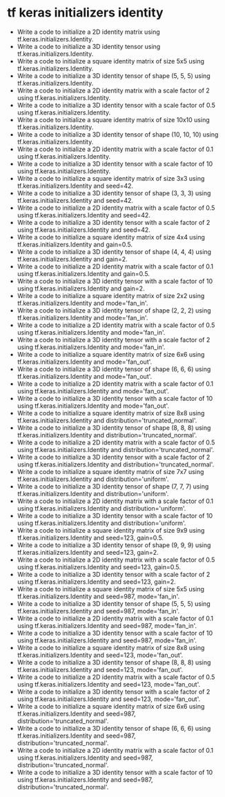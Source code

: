 # tf keras initializers identity

- Write a code to initialize a 2D identity matrix using tf.keras.initializers.Identity.
- Write a code to initialize a 3D identity tensor using tf.keras.initializers.Identity.
- Write a code to initialize a square identity matrix of size 5x5 using tf.keras.initializers.Identity.
- Write a code to initialize a 3D identity tensor of shape (5, 5, 5) using tf.keras.initializers.Identity.
- Write a code to initialize a 2D identity matrix with a scale factor of 2 using tf.keras.initializers.Identity.
- Write a code to initialize a 3D identity tensor with a scale factor of 0.5 using tf.keras.initializers.Identity.
- Write a code to initialize a square identity matrix of size 10x10 using tf.keras.initializers.Identity.
- Write a code to initialize a 3D identity tensor of shape (10, 10, 10) using tf.keras.initializers.Identity.
- Write a code to initialize a 2D identity matrix with a scale factor of 0.1 using tf.keras.initializers.Identity.
- Write a code to initialize a 3D identity tensor with a scale factor of 10 using tf.keras.initializers.Identity.
- Write a code to initialize a square identity matrix of size 3x3 using tf.keras.initializers.Identity and seed=42.
- Write a code to initialize a 3D identity tensor of shape (3, 3, 3) using tf.keras.initializers.Identity and seed=42.
- Write a code to initialize a 2D identity matrix with a scale factor of 0.5 using tf.keras.initializers.Identity and seed=42.
- Write a code to initialize a 3D identity tensor with a scale factor of 2 using tf.keras.initializers.Identity and seed=42.
- Write a code to initialize a square identity matrix of size 4x4 using tf.keras.initializers.Identity and gain=0.5.
- Write a code to initialize a 3D identity tensor of shape (4, 4, 4) using tf.keras.initializers.Identity and gain=2.
- Write a code to initialize a 2D identity matrix with a scale factor of 0.1 using tf.keras.initializers.Identity and gain=0.5.
- Write a code to initialize a 3D identity tensor with a scale factor of 10 using tf.keras.initializers.Identity and gain=2.
- Write a code to initialize a square identity matrix of size 2x2 using tf.keras.initializers.Identity and mode='fan_in'.
- Write a code to initialize a 3D identity tensor of shape (2, 2, 2) using tf.keras.initializers.Identity and mode='fan_in'.
- Write a code to initialize a 2D identity matrix with a scale factor of 0.5 using tf.keras.initializers.Identity and mode='fan_in'.
- Write a code to initialize a 3D identity tensor with a scale factor of 2 using tf.keras.initializers.Identity and mode='fan_in'.
- Write a code to initialize a square identity matrix of size 6x6 using tf.keras.initializers.Identity and mode='fan_out'.
- Write a code to initialize a 3D identity tensor of shape (6, 6, 6) using tf.keras.initializers.Identity and mode='fan_out'.
- Write a code to initialize a 2D identity matrix with a scale factor of 0.1 using tf.keras.initializers.Identity and mode='fan_out'.
- Write a code to initialize a 3D identity tensor with a scale factor of 10 using tf.keras.initializers.Identity and mode='fan_out'.
- Write a code to initialize a square identity matrix of size 8x8 using tf.keras.initializers.Identity and distribution='truncated_normal'.
- Write a code to initialize a 3D identity tensor of shape (8, 8, 8) using tf.keras.initializers.Identity and distribution='truncated_normal'.
- Write a code to initialize a 2D identity matrix with a scale factor of 0.5 using tf.keras.initializers.Identity and distribution='truncated_normal'.
- Write a code to initialize a 3D identity tensor with a scale factor of 2 using tf.keras.initializers.Identity and distribution='truncated_normal'.
- Write a code to initialize a square identity matrix of size 7x7 using tf.keras.initializers.Identity and distribution='uniform'.
- Write a code to initialize a 3D identity tensor of shape (7, 7, 7) using tf.keras.initializers.Identity and distribution='uniform'.
- Write a code to initialize a 2D identity matrix with a scale factor of 0.1 using tf.keras.initializers.Identity and distribution='uniform'.
- Write a code to initialize a 3D identity tensor with a scale factor of 10 using tf.keras.initializers.Identity and distribution='uniform'.
- Write a code to initialize a square identity matrix of size 9x9 using tf.keras.initializers.Identity and seed=123, gain=0.5.
- Write a code to initialize a 3D identity tensor of shape (9, 9, 9) using tf.keras.initializers.Identity and seed=123, gain=2.
- Write a code to initialize a 2D identity matrix with a scale factor of 0.5 using tf.keras.initializers.Identity and seed=123, gain=0.5.
- Write a code to initialize a 3D identity tensor with a scale factor of 2 using tf.keras.initializers.Identity and seed=123, gain=2.
- Write a code to initialize a square identity matrix of size 5x5 using tf.keras.initializers.Identity and seed=987, mode='fan_in'.
- Write a code to initialize a 3D identity tensor of shape (5, 5, 5) using tf.keras.initializers.Identity and seed=987, mode='fan_in'.
- Write a code to initialize a 2D identity matrix with a scale factor of 0.1 using tf.keras.initializers.Identity and seed=987, mode='fan_in'.
- Write a code to initialize a 3D identity tensor with a scale factor of 10 using tf.keras.initializers.Identity and seed=987, mode='fan_in'.
- Write a code to initialize a square identity matrix of size 8x8 using tf.keras.initializers.Identity and seed=123, mode='fan_out'.
- Write a code to initialize a 3D identity tensor of shape (8, 8, 8) using tf.keras.initializers.Identity and seed=123, mode='fan_out'.
- Write a code to initialize a 2D identity matrix with a scale factor of 0.5 using tf.keras.initializers.Identity and seed=123, mode='fan_out'.
- Write a code to initialize a 3D identity tensor with a scale factor of 2 using tf.keras.initializers.Identity and seed=123, mode='fan_out'.
- Write a code to initialize a square identity matrix of size 6x6 using tf.keras.initializers.Identity and seed=987, distribution='truncated_normal'.
- Write a code to initialize a 3D identity tensor of shape (6, 6, 6) using tf.keras.initializers.Identity and seed=987, distribution='truncated_normal'.
- Write a code to initialize a 2D identity matrix with a scale factor of 0.1 using tf.keras.initializers.Identity and seed=987, distribution='truncated_normal'.
- Write a code to initialize a 3D identity tensor with a scale factor of 10 using tf.keras.initializers.Identity and seed=987, distribution='truncated_normal'.